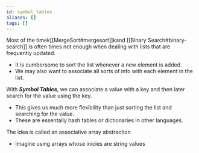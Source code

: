 ```yaml
---
id: symbol_tables
aliases: []
tags: []
---
```



Most of the timek[[MergeSort#mergesort]]kand [[Binary Search#binary-search]] is often times not enough when dealing with lists that are frequently updated.
- It is cumbersome to sort the list whenever a new element is added.
- We may also want to associate all sorts of info with each element in the list.

With ***Symbol Tables***, we can associate a value with a key and then later search for the value using the key.
- This gives us much more flexibility than just sorting the list and searching for the value.
- These are essentally hash tables or dictionaries in other languages.

The idea is called an associative array abstraction
- Imagine using arrays whose inicies are string values


